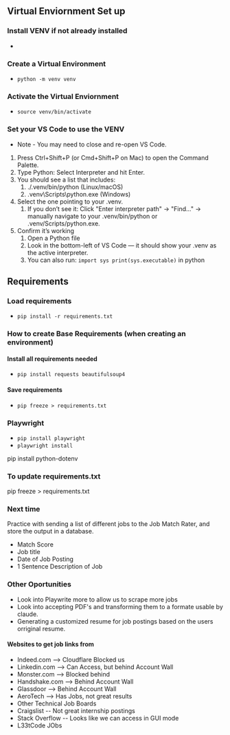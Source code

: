 


## Virtual Enviornment Set up
### Install VENV if not already installed
* 


### Create a Virtual Environment
* `python -m venv venv`

### Activate the Virtual Enviornment
* `source venv/bin/activate`

### Set your VS Code to use the VENV
* Note - You may need to close and re-open VS Code.
1. Press Ctrl+Shift+P (or Cmd+Shift+P on Mac) to open the Command Palette.
2. Type Python: Select Interpreter and hit Enter.
3. You should see a list that includes:
    1. ./.venv/bin/python (Linux/macOS)
    2. .venv\Scripts\python.exe (Windows) 
4. Select the one pointing to your .venv.
    1. If you don’t see it: Click "Enter interpreter path" → "Find..." → manually navigate to your .venv/bin/python or .venv/Scripts/python.exe.
5. Confirm it’s working
    1. Open a Python file
    2. Look in the bottom-left of VS Code — it should show your .venv as the active interpreter.
    3. You can also run: 
        `
        import sys
        print(sys.executable)
        ` in python


## Requirements
### Load requirements
* `pip install -r requirements.txt`

### How to create Base Requirements (when creating an environment)
#### Install all requirements needed
* `pip install requests beautifulsoup4`

#### Save requirements
* `pip freeze > requirements.txt`


### Playwright
* `pip install playwright`
* `playwright install`




pip install python-dotenv

### To update requirements.txt
pip freeze > requirements.txt

### Next time
Practice with sending a list of different jobs to the Job Match Rater, and store the output in a database.
* Match Score
* Job title
* Date of Job Posting
* 1 Sentence Description of Job

### Other Oportunities
* Look into Playwrite more to allow us to scrape more jobs
* Look into accepting PDF's and transforming them to a formate usable by claude.
* Generating a customized resume for job postings based on the users orriginal resume.



#### Websites to get job links from
* Indeed.com --> Cloudflare Blocked us
* Linkedin.com --> Can Access, but behind Account Wall
* Monster.com --> Blocked behind 
* Handshake.com --> Behind Account Wall
* Glassdoor --> Behind Account Wall
* AeroTech --> Has Jobs, not great results
* Other Technical Job Boards
* Craigslist -- Not great internship postings
* Stack Overflow -- Looks like we can access in GUI mode
* L33tCode JObs
